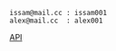 ```
issam@mail.cc : issam001
alex@mail.cc  : alex001
```

[API](https://docs.djangoproject.com/en/3.2/ref/forms/api/)
